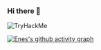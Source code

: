 ### Hi there 👋

<img src="https://tryhackme-badges.s3.amazonaws.com/Enes3078.png" alt="TryHackMe">

[![Enes's github activity graph](https://github-readme-activity-graph.vercel.app/graph?username=Enes3078&theme=github-compact&custom_title=Enes%27s%20GitHub%20activity%20graph&hide_border=true)](https://github.com/Enes3078/Enes3078)

